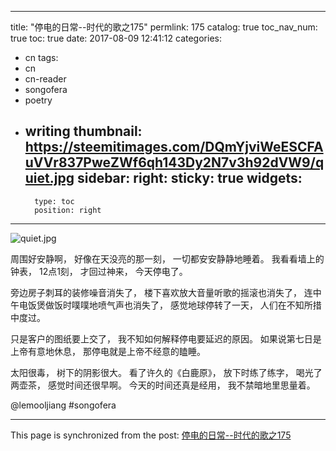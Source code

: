 
---
title: "停电的日常--时代的歌之175"
permlink: 175
catalog: true
toc_nav_num: true
toc: true
date: 2017-08-09 12:41:12
categories:
- cn
tags:
- cn
- cn-reader
- songofera
- poetry
- writing
thumbnail: https://steemitimages.com/DQmYjviWeESCFAuVVr837PweZWf6qh143Dy2N7v3h92dVW9/quiet.jpg
sidebar:
    right:
        sticky: true
widgets:
    -
        type: toc
        position: right
---


![quiet.jpg](https://steemitimages.com/DQmYjviWeESCFAuVVr837PweZWf6qh143Dy2N7v3h92dVW9/quiet.jpg)



周围好安静啊，
好像在天没亮的那一刻，
一切都安安静静地睡着。
我看看墙上的钟表，
12点1刻，
才回过神来，
今天停电了。

旁边房子刺耳的装修噪音消失了，
楼下喜欢放大音量听歌的摇滚也消失了，
连中午电饭煲做饭时噗噗地喷气声也消失了，
感觉地球停转了一天，
人们在不知所措中度过。

只是客户的图纸要上交了，
我不知如何解释停电要延迟的原因。
如果说第七日是上帝有意地休息，
那停电就是上帝不经意的瞌睡。

太阳很毒，
树下的阴影很大。
看了许久的《白鹿原》，
放下时练了练字，
喝光了两壶茶，
感觉时间还很早啊。
今天的时间还真是经用，
我不禁暗地里思量着。

@lemooljiang #songofera

- - -

This page is synchronized from the post: [停电的日常--时代的歌之175](https://steemit.com/@lemooljiang/175)
